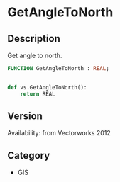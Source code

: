 # GetAngleToNorth

## Description
Get angle to north.

```pascal
FUNCTION GetAngleToNorth : REAL;
```

```python

def vs.GetAngleToNorth():
    return REAL
```

## Version
Availability: from Vectorworks 2012
## Category
* GIS

